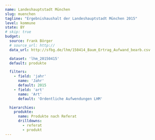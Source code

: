 ```yaml
---
name: Landeshauptstadt München
slug: muenchen
tagline: "Ergebnishaushalt der Landeshauptstadt München 2015"
level: kommune
state: BY
# skip: true
budget:
  source: Frank Börger
  # source_url: http://
  data_url: http://sfbg.de/lhm/150414_Baum_Ertrag_Aufwand_bearb.csv

  dataset: 'lhm_20150415'
  default: produkte

  filters:
    - field: 'jahr'
      name: 'Jahr'
      default: 2015
    - field: 'art'
      name: 'Art'
      default: 'Ordentliche Aufwendungen LHM'

  hierarchies:
    produkte:
      name: Produkte nach Referat
      drilldowns:
        - referat
        - produkt
---
```

